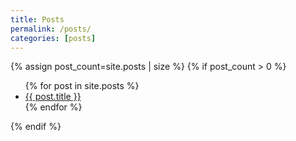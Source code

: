 ```yaml
---
title: Posts
permalink: /posts/
categories: [posts]
---
```


{% assign post_count=site.posts | size %}
{% if post_count > 0 %}

<ul>
  {% for post in site.posts %}
    <li>
      <a href="{{ post.url | prepend:site.baseurl }}">{{ post.title }}</a>
    </li>
  {% endfor %}
</ul>
{% endif %}
